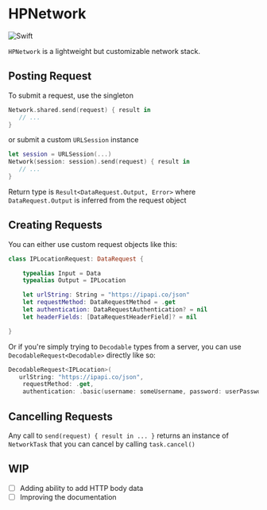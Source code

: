 # HPNetwork
![Swift](https://github.com/henrik-dmg/HPNetwork/workflows/Swift/badge.svg)

`HPNetwork` is a lightweight but customizable network stack.

## Posting Request

To submit a request, use the singleton

```swift
Network.shared.send(request) { result in
   // ...
}
```

or submit a custom `URLSession` instance

```swift
let session = URLSession(...)
Network(session: session).send(request) { result in
   // ...
}
```

Return type is `Result<DataRequest.Output, Error>` where `DataRequest.Output` is inferred from the request object

## Creating Requests

You can either use custom request objects like this:

```swift
class IPLocationRequest: DataRequest {

    typealias Input = Data
    typealias Output = IPLocation

    let urlString: String = "https://ipapi.co/json"
    let requestMethod: DataRequestMethod = .get
    let authentication: DataRequestAuthentication? = nil
    let headerFields: [DataRequestHeaderField]? = nil

}
```

Or if you're simply trying to `Decodable` types from a server, you can use `DecodableRequest<Decodable>` directly like so:

```swift
DecodableRequest<IPLocation>(
   urlString: "https://ipapi.co/json",
	requestMethod: .get,
	authentication: .basic(username: someUsername, password: userPassword))
```

## Cancelling Requests

Any call to `send(request) { result in ... }` returns an instance of `NetworkTask` that you can cancel by calling `task.cancel()`

## WIP

- [ ] Adding ability to add HTTP body data
- [ ] Improving the documentation
